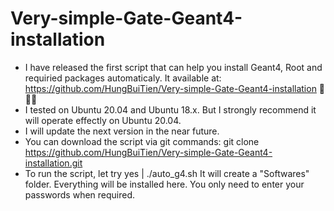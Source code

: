 # Very-simple-Gate-Geant4-installation
+ I have released the first script that can help you install Geant4, Root and requiried packages automaticaly. It available at: https://github.com/HungBuiTien/Very-simple-Gate-Geant4-installation 🥰🥰🥰
+ I tested on Ubuntu 20.04 and Ubuntu 18.x. But I strongly recommend it will operate effectly on Ubuntu 20.04.
+ I will update the next version in the near future.
+ You can download the script via git commands:
git clone https://github.com/HungBuiTien/Very-simple-Gate-Geant4-installation.git
+ To run the script, let try
yes | ./auto_g4.sh
It will create a "Softwares" folder. Everything will be installed here.
You only need to enter your passwords when required.
